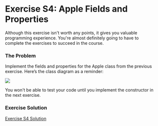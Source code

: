 # Exercise S4: Apple Fields and Properties


Although this exercise isn't worth any points, it gives you valuable programming experience. You're almost definitely going to have to complete the exercises to succeed in the course.

### The Problem

Implement the fields and properties for the Apple class from the previous exercise. Here’s the class diagram as a reminder:

![](https://d3c33hcgiwev3.cloudfront.net/imageAssetProxy.v1/YiFxXLm0EeeGkBKra1Iq2g_cb671d8668941fa81b0706fbef1186ca_Apple-Class-Diagram.png?expiry=1643155200000&hmac=ODztq0ivdRgLYwTn4c5wzd0RgB-oe3rEQ9ZdYcTh0Qs)

You won't be able to test your code until you implement the constructor in the next exercise.

### Exercise Solution

[ Exercise S4 Solution](https://d3c33hcgiwev3.cloudfront.net/VwWGOfHJTpqFhjnxye6a2g_1fa46337cafc41a4932b6fdb9844d4f1_5-2-Exercise-S4-Solution.zip?Expires=1643155200&Signature=DF8Uxaz3wABUU4h3PidQRwcxO6QP4lXf16hD~mQosxE9K9MqCNvZ3oll7oTmicaYgloqfjL0flHa6U36Tkc5TuSVCgc8c8FKQrkeT4RiUJTe~B1TghtqX035sYU-SOv2RAZx-KdZng5R0xtu23j7oDeZPBU0IZ-5j4cDPshXaMk_&Key-Pair-Id=APKAJLTNE6QMUY6HBC5A)
